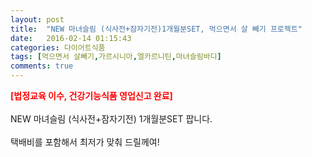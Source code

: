 ```yaml
---
layout: post
title:  "NEW 마녀슬림 (식사전+잠자기전)1개월분SET, 먹으면서 살 빼기 프로젝트"
date:   2016-02-14 01:15:43
categories: 다이어트식품
tags: [먹으면서 살빼기,가르시니아,엘카르니틴,마녀슬림바디]
comments: true
---
```


<strong><span style="color: rgb(255, 0, 0);">[법정교육 이수, 건강기능식품 영업신고 완료]</span></strong>
<br><br>
NEW 마녀슬림 (식사전+잠자기전) 1개월분SET 팝니다.
<br><br>
택배비를 포함해서 최저가 맞춰 드릴께여!<br>
<br>
<img class="image" src="https://2.bp.blogspot.com/-gRxkowfyRPc/W-iYgRAHJOI/AAAAAAAAAto/UbcF0dVsdHMgLNtAyTk9C69_tPSRLeg3gCEwYBhgL/s320/34573456345.jpg" alt=""/>
<br>
<br>
<img class="image" src="http://www.nbbang.co.kr/data/webedit/20180801155144_qzcjuabu.jpg" alt=""/>
